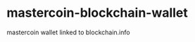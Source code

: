 mastercoin-blockchain-wallet
============================

 mastercoin wallet linked to blockchain.info
